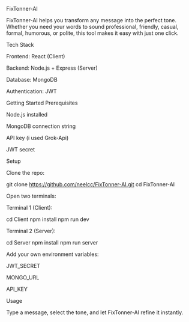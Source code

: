FixTonner-AI

FixTonner-AI helps you transform any message into the perfect tone. Whether you need your words to sound professional, friendly, casual, formal, humorous, or polite, this tool makes it easy with just one click.

Tech Stack

Frontend: React (Client)

Backend: Node.js + Express (Server)

Database: MongoDB

Authentication: JWT

Getting Started
Prerequisites

Node.js installed

MongoDB connection string

API key (i used Grok-Api)

JWT secret

Setup

Clone the repo:

git clone https://github.com/neelcc/FixTonner-AI.git
cd FixTonner-AI


Open two terminals:

Terminal 1 (Client):

cd Client
npm install
npm run dev


Terminal 2 (Server):

cd Server
npm install
npm run server


Add your own environment variables:

JWT_SECRET

MONGO_URL

API_KEY

Usage

Type a message, select the tone, and let FixTonner-AI refine it instantly.
